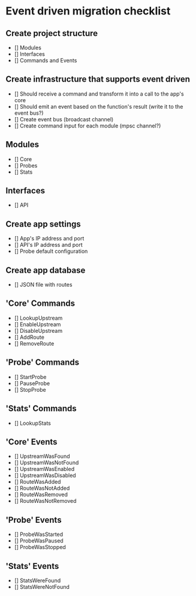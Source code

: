 # Event driven migration checklist

## Create project structure
- [] Modules
- [] Interfaces
- [] Commands and Events

## Create infrastructure that supports event driven
- [] Should receive a command and transform it into a call to the app's core
- [] Should emit an event based on the function's result (write it to the event bus?)
- [] Create event bus (broadcast channel)
- [] Create command input for each module (mpsc channel?)

## Modules
- [] Core
- [] Probes
- [] Stats

## Interfaces
- [] API

## Create app settings
- [] App's IP address and port
- [] API's IP address and port
- [] Probe default configuration

## Create app database
- [] JSON file with routes

## 'Core' Commands
- [] LookupUpstream
- [] EnableUpstream
- [] DisableUpstream
- [] AddRoute
- [] RemoveRoute

## 'Probe' Commands
- [] StartProbe
- [] PauseProbe
- [] StopProbe

## 'Stats' Commands
- [] LookupStats

## 'Core' Events
- [] UpstreamWasFound
- [] UpstreamWasNotFound
- [] UpstreamWasEnabled
- [] UpstreamWasDisabled
- [] RouteWasAdded
- [] RouteWasNotAdded
- [] RouteWasRemoved
- [] RouteWasNotRemoved

## 'Probe' Events
- [] ProbeWasStarted
- [] ProbeWasPaused
- [] ProbeWasStopped

## 'Stats' Events
- [] StatsWereFound
- [] StatsWereNotFound